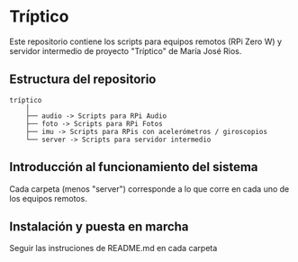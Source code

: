 # Tríptico
Este repositorio contiene los scripts para equipos remotos (RPi Zero W) y servidor intermedio de proyecto "Tríptico" de María José Rios.

## Estructura del repositorio
```
tríptico
    │
    ├── audio -> Scripts para RPi Audio
    ├── foto -> Scripts para RPi Fotos
    ├── imu -> Scripts para RPis con acelerómetros / giroscopios
    └── server -> Scripts para servidor intermedio
```
## Introducción al funcionamiento del sistema
Cada carpeta (menos "server") corresponde a lo que corre en cada uno de los equipos remotos.

## Instalación y puesta en marcha
Seguir las instruciones de README.md en cada carpeta